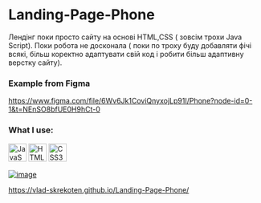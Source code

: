 # Landing-Page-Phone


Лендінг поки просто сайту на основі HTML,CSS ( зовсім трохи Java Script). 
Поки робота не досконала ( поки по троху буду добавляти фічі всякі, більш коректно адаптувати свій код і робити більш адаптивну верстку сайту).


### Example from Figma

https://www.figma.com/file/6Wv6Jk1CoviQnyxojLp91I/Phone?node-id=0-1&t=NEnSO8bfUE0H9hCt-0

### What I use:

<p align="left">
<a href="https://developer.mozilla.org/en-US/docs/Web/JavaScript" target="_blank" rel="noreferrer"><img src="https://raw.githubusercontent.com/danielcranney/readme-generator/main/public/icons/skills/javascript-colored.svg" width="36" height="36" alt="JavaScript" /></a>
<a href="https://developer.mozilla.org/en-US/docs/Glossary/HTML5" target="_blank" rel="noreferrer"><img src="https://raw.githubusercontent.com/danielcranney/readme-generator/main/public/icons/skills/html5-colored.svg" width="36" height="36" alt="HTML5" /></a>
<a href="https://www.w3.org/TR/CSS/#css" target="_blank" rel="noreferrer"><img src="https://raw.githubusercontent.com/danielcranney/readme-generator/main/public/icons/skills/css3-colored.svg" width="36" height="36" alt="CSS3" /></a>

<a href='https://vlad-skrekoten.github.io/Landing-Page-Phone/'>![image](https://user-images.githubusercontent.com/88341932/234695262-e7fdf7df-9a03-488e-b560-3c222387f09d.png) </a>



https://vlad-skrekoten.github.io/Landing-Page-Phone/
